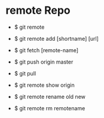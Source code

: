 # remote Repo

* $ git remote

* $ git remote add [shortname] [url]

* $ git fetch [remote-name]

* $ git push origin master

* $ git pull

* $ git remote show origin

* $ git remote rename old new

* $ git remote rm remotename

